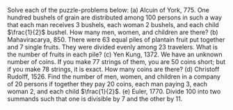 Solve each of the puzzle-problems below:
(a) Alcuin of York, 775. One hundred bushels of grain are distributed among 100 persons in such a way that each man receives 3 bushels, each woman 2 bushels, and each child $\frac{1}{2}$ bushel. How many men, women, and children are there?
(b) Mahaviracarya, 850. There were 63 equal piles of plantain fruit put together and 7 single fruits. They were divided evenly among 23 travelers. What is the number of fruits in each pile?
(c) Yen Kung, 1372. We have an unknown number of coins. If you make 77 strings of them, you are 50 coins short; but if you make 78 strings, it is exact. How many coins are there?
(d) Christoff Rudolff, 1526. Find the number of men, women, and children in a company of 20 persons if together they pay 20 coins, each man paying 3, each woman 2, and each child $\frac{1}{2}$.
(e) Euler, 1770. Divide 100 into two summands such that one is divisible by 7 and the other by 11.